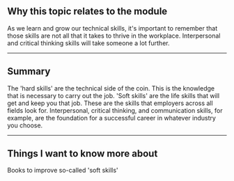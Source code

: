 ## Why this topic relates to the module
As we learn and grow our technical skills, it's important to remember that those skills are not all that it takes to thrive in the workplace. Interpersonal and critical thinking skills will take someone a lot further.
***
## Summary
The 'hard skills' are the technical side of the coin. This is the knowledge that is necessary to carry out the job. 'Soft skills' are the life skills that will get and keep you that job. These are the skills that employers across all fields look for. Interpersonal, critical thinking, and communication skills, for example, are the foundation for a successful career in whatever industry you choose.
***
## Things I want to know more about
Books to improve so-called 'soft skills'